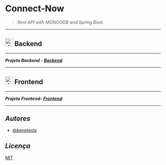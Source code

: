 # Connect-Now

> *Rest API with MONGODB and Spring Boot.*

---

## <img width="25px" src="https://user-images.githubusercontent.com/78994881/235503050-28fec3b1-1adc-48a2-b767-e4d560ccf1e7.png" alt="Javascript Icon" /> Backend

---

***Projeto Backend - [Backend](https://github.com/bc-fullstack-03/Bene_Connect-Now_backend/tree/main/backend)***

---

## <img width="25px" src="https://user-images.githubusercontent.com/78994881/235503054-11d8b5f8-af9d-4b4c-a85b-bb26edd58832.png" alt="Javascript Icon" /> Frontend

---

***Projeto Frontend- [Frontend](https://github.com/bc-fullstack-03/Bene_Connect-Now/tree/main/frontend)***

---

## *Autores*

- [@benetesla](https://github.com/benetesla)

## *Licença*

[MIT](https://choosealicense.com/licenses/mit/)
